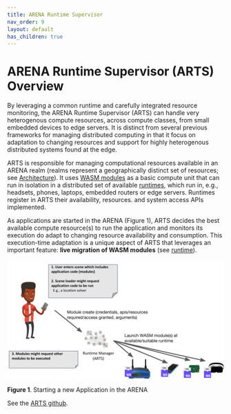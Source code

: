 ```yaml
---
title: ARENA Runtime Supervisor
nav_order: 9
layout: default
has_children: true
---
```


# ARENA Runtime Supervisor (ARTS) Overview

By leveraging a common runtime and carefully integrated resource monitoring, the ARENA Runtime Supervisor (ARTS) can handle very heterogenous compute resources, across compute classes, from small embedded devices to edge servers. It is distinct from several previous frameworks for managing distributed computing in that it focus on adaptation to changing resources and support for highly heterogenous distributed systems found at the edge.

ARTS is responsible for managing computational resources available in an ARENA realm (realms represent a geographically distinct set of resources; see [Architecture](../architecture/)). It uses [WASM modules](https://webassembly.github.io/spec/core/syntax/modules.html) as a basic compute unit that can run in isolation in a distributed set of available [runtimes](runtime), which run in, e.g., headsets, phones, laptops, embedded routers or edge servers. Runtimes register in ARTS their availability, resources. and system access APIs implemented.

As applications are started in the ARENA (Figure 1), ARTS decides the best available compute resource(s) to run the application and monitors its execution do adapt to changing resource availability and consumption. This execution-time adaptation is a unique aspect of ARTS that leverages an important feature: **live migration of WASM modules** (see [runtime](runtime)).

![img](../../assets/img/arena-arts-app-start.png)

 **Figure 1**. Starting a new Application in the ARENA

See the [ARTS github](https://github.com/conix-center/arts).
